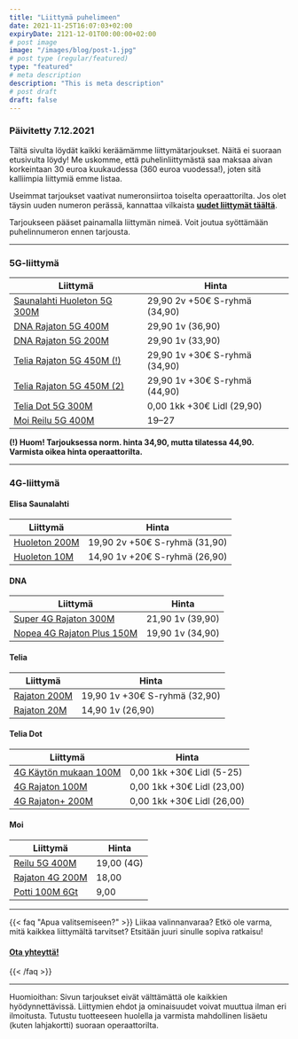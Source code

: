 ```yaml
---
title: "Liittymä puhelimeen"
date: 2021-11-25T16:07:03+02:00
expiryDate: 2121-12-01T00:00:00+02:00
# post image
image: "/images/blog/post-1.jpg"
# post type (regular/featured)
type: "featured"
# meta description
description: "This is meta description"
# post draft
draft: false
---
```


### Päivitetty 7.12.2021

Tältä sivulta löydät kaikki keräämämme liittymätarjoukset. Näitä ei suoraan etusivulta löydy! Me uskomme, että puhelinliittymästä saa maksaa aivan korkeintaan 30 euroa kuukaudessa (360 euroa vuodessa!), joten sitä kalliimpia liittymiä emme listaa.

Useimmat tarjoukset vaativat numeronsiirtoa toiselta operaattorilta. Jos olet täysin uuden numeron perässä, kannattaa vilkaista **[uudet liittymät täältä](../uusi-liittyma)**.

Tarjoukseen pääset painamalla liittymän nimeä. Voit joutua syöttämään puhelinnumeron ennen tarjousta.

<hr>

<a name="5g"></a>
### 5G-liittymä

Liittymä                     |Hinta
-----------------------------|--------------------------------
[Saunalahti Huoleton 5G 300M]|29,90 2v +50€ S-ryhmä (34,90)
[DNA Rajaton 5G 400M]        |29,90 1v (36,90)
[DNA Rajaton 5G 200M]        |29,90 1v (33,90)
[Telia Rajaton 5G 450M (!)]  |29,90 1v +30€ S-ryhmä (34,90)
[Telia Rajaton 5G 450M (2)]  |29,90 1v +30€ S-ryhmä (44,90)
[Telia Dot 5G 300M][lidl]    |0,00 1kk +30€ Lidl (29,90)
[Moi Reilu 5G 400M]          |19–27

**(!) Huom! Tarjouksessa norm. hinta 34,90, mutta tilatessa 44,90. Varmista oikea hinta operaattorilta.**

[Saunalahti Huoleton 5G 300M]: https://elisa.fi/kauppa/erikoistarjous

[DNA Rajaton 5G 400M]: https://kauppa4.dna.fi/Puhelinliittym%C3%A4t/Kiinte%C3%A4-hinta,-rajaton-k%C3%A4ytt%C3%B6/DNA-Rajaton-5G-400M/p/MCAMP-G4-QVS000014
[DNA Rajaton 5G 200M]: https://kauppa4.dna.fi/Puhelinliittymät/Kiinteä-hinta,-rajaton-käyttö/DNA-Rajaton-5G-200M/p/QVS000017

[Telia Rajaton 5G 450M (!)]: https://www.telia.fi/kampanjat/liittymat/huippudiili
[Telia Rajaton 5G 450M (2)]: https://kauppa.telia.fi/yksityisille/tuotteet/liittyma.aspx?Subscription=Voice&Plan=Rajaton5G450M&kampanja=R5G450M21103LK

[lidl]: https://www.telia.fi/dot/lidlplus

[Moi Reilu 5G 400M]: https://www.moi.fi/5g

<hr>

<a name="4g"></a>
### 4G-liittymä

<a name="4g-elisa"></a>
#### Elisa Saunalahti

Liittymä             |Hinta
---------------------|-----------------------------
[Huoleton 200M][enum]|19,90 2v +50€ S-ryhmä (31,90)
[Huoleton 10M][enum] |14,90 1v +20€ S-ryhmä (26,90)

[enum]: https://elisa.fi/kauppa/erikoistarjous

<a name="4g-dna"></a>
#### DNA

Liittymä                    |Hinta
----------------------------|----------------
[Super 4G Rajaton 300M]     |21,90 1v (39,90)
[Nopea 4G Rajaton Plus 150M]|19,90 1v (34,90)

[Super 4G Rajaton 300M]: https://kauppa4.dna.fi/Puhelinliittym%C3%A4t/Kiinte%C3%A4-hinta,-rajaton-k%C3%A4ytt%C3%B6/DNA-Super-4G-Rajaton/p/MCAMP-PL-QVS000005
[Nopea 4G Rajaton Plus 150M]: https://kauppa4.dna.fi/Puhelinliittym%C3%A4t/Kiinte%C3%A4-hinta,-rajaton-k%C3%A4ytt%C3%B6/DNA-Nopea-4G-Rajaton-Plus-/p/MCAMP-QVS000012

[dnum]: https://www.dna.fi/sinunhintasi

<a name="4g-telia"></a>
#### Telia

Liittymä      |Hinta
--------------|-----------------------------
[Rajaton 200M]|19,90 1v +30€ S-ryhmä (32,90)
[Rajaton 20M] |14,90 1v (26,90)

[Rajaton 200M]: https://kauppa.telia.fi/yksityisille/tuotteet/liittyma.aspx?Subscription=Voice&Plan=Rajaton200M&kampanja=R200M21103LK
[Rajaton 20M]: https://kauppa.telia.fi/yksityisille/tuotteet/liittyma.aspx?Subscription=Voice&Plan=Rajaton20M&kampanja=R20M21146

[tnum]: https://www.telia.fi/kampanjat/liittymat/huippudiili

<a name="4g-dot"></a>
#### Telia Dot

Liittymä                     |Hinta
-----------------------------|--------------------------------
[4G Käytön mukaan 100M][lidl]|0,00 1kk +30€ Lidl (5-25)
[4G Rajaton 100M][lidl]      |0,00 1kk +30€ Lidl (23,00)
[4G Rajaton+ 200M][lidl]     |0,00 1kk +30€ Lidl (26,00)

<a name="4g-moi"></a>
#### Moi

Liittymä              |Hinta
----------------------|----------
[Reilu 5G 400M][m5g]  |19,00 (4G)
[Rajaton 4G 200M][m4g]|18,00
[Potti 100M 6Gt][mp]  |9,00

[m5g]: https://www.moi.fi/5g
[m4g]: https://www.moi.fi/tilaa
[mp]: https://www.moi.fi/moipotti

<hr>

{{< faq "Apua valitsemiseen?" >}}
Liikaa valinnanvaraa? Etkö ole varma, mitä kaikkea liittymältä tarvitset? Etsitään juuri sinulle sopiva ratkaisu!

#### [Ota yhteyttä!](../../ota-yhteytta)
{{< /faq >}}

<hr>

Huomioithan: Sivun tarjoukset eivät välttämättä ole kaikkien hyödynnettävissä. Liittymien ehdot ja ominaisuudet voivat muuttua ilman eri ilmoitusta. Tutustu tuotteeseen huolella ja varmista mahdollinen lisäetu (kuten lahjakortti) suoraan operaattorilta.
